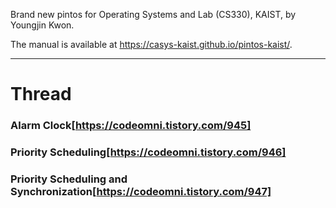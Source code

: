 Brand new pintos for Operating Systems and Lab (CS330), KAIST, by Youngjin Kwon.

The manual is available at https://casys-kaist.github.io/pintos-kaist/.

* * *

# Thread
### Alarm Clock[https://codeomni.tistory.com/945]
### Priority Scheduling[https://codeomni.tistory.com/946]
### Priority Scheduling and Synchronization[https://codeomni.tistory.com/947]
